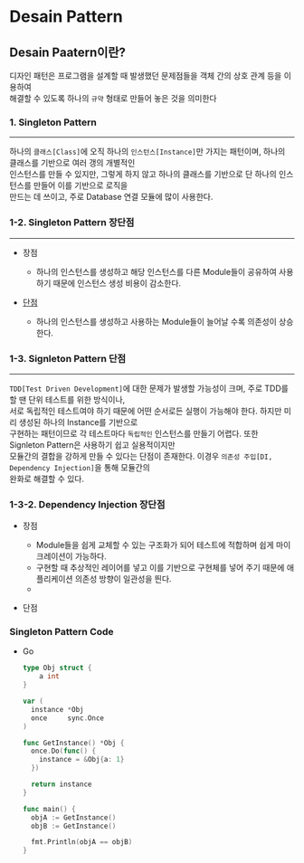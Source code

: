 # Desain Pattern

## Desain Paatern이란?
디자인 패턴은 프로그램을 설계할 때 발생했던 문제점들을 객체 간의 상호 관계 등을 이용하여  
해결할 수 있도록 하나의 `규약` 형태로 만들어 놓은 것을 의미한다

### 1. Singleton Pattern
---
하나의 `클래스[Class]`에 오직 하나의 `인스턴스[Instance]`만 가지는 패턴이며, 하나의 클래스를 기반으로 여러 갱의 개별적인  
인스턴스를 만들 수 있지만, 그렇게 하지 않고 하나의 클래스를 기반으로 단 하나의 인스턴스를 만들어 이를 기반으로 로직을  
만드는 데 쓰이고, 주로 Database 연결 모듈에 많이 사용한다.

### 1-2. Singleton Pattern 장단점
---
* 장점
  * 하나의 인스턴스를 생성하고 해당 인스턴스를 다른 Module들이 공유하여 사용하기 때문에 인스턴스 생성 비용이 감소한다.

* [단점](#signleton-pattern-단점)
  * 하나의 인스턴스를 생성하고 사용하는 Module들이 늘어날 수록 의존성이 상승한다.

### 1-3. Signleton Pattern 단점
---
`TDD[Test Driven Development]`에 대한 문제가 발생할 가능성이 크며, 주로 TDD를 할 땐 단위 테스트를 위한 방식이나,  
서로 독립적인 테스트여야 하기 때문에 어떤 순서로든 실행이 가능해야 한다. 하지만 미리 생성된 하나의 Instance를 기반으로  
구현하는 패턴이므로 각 테스트마다 `독립적인` 인스턴스를 만들기 어렵다. 또한 Signleton Pattern은 사용하기 쉽고 실용적이지만  
모듈간의 결합을 강하게 만들 수 있다는 단점이 존재한다. 이경우 `의존성 주입[DI, Dependency Injection]`을 통해 모듈간의  
완화로 해결할 수 있다.

### 1-3-2. Dependency Injection 장단점
* 장점
  * Module들을 쉽게 교체할 수 있는 구조화가 되어 테스트에 적합하며 쉽게 마이크레이션이 가능하다.
  * 구현할 때 추상적인 레이어를 넣고 이를 기반으로 구현체를 넣어 주기 때문에 애플리케이션 의존성 방향이 일관성을 띈다.
  * 

* 단점

### Singleton Pattern Code
* Go
  ```go
  type Obj struct {
	  a int
  }

  var (
    instance *Obj
    once     sync.Once
  )

  func GetInstance() *Obj {
    once.Do(func() {
      instance = &Obj{a: 1}
    })

    return instance
  }

  func main() {
    objA := GetInstance()
    objB := GetInstance()

    fmt.Println(objA == objB)
  }
  ```